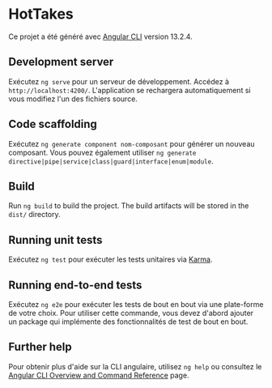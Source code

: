 # HotTakes

Ce projet a été généré avec [Angular CLI](https://github.com/angular/angular-cli) version 13.2.4.

## Development server

Exécutez `ng serve` pour un serveur de développement. Accédez à `http://localhost:4200/`. L'application se rechargera automatiquement si vous modifiez l'un des fichiers source.

## Code scaffolding

Exécutez `ng generate component nom-composant` pour générer un nouveau composant. Vous pouvez également utiliser `ng generate directive|pipe|service|class|guard|interface|enum|module`.

## Build

Run `ng build` to build the project. The build artifacts will be stored in the `dist/` directory.

## Running unit tests

Exécutez `ng test` pour exécuter les tests unitaires via [Karma](https://karma-runner.github.io).

## Running end-to-end tests

Exécutez `ng e2e` pour exécuter les tests de bout en bout via une plate-forme de votre choix. Pour utiliser cette commande, vous devez d'abord ajouter un package qui implémente des fonctionnalités de test de bout en bout.

## Further help

Pour obtenir plus d'aide sur la CLI angulaire, utilisez `ng help` ou consultez le [Angular CLI Overview and Command Reference](https://angular.io/cli) page.
